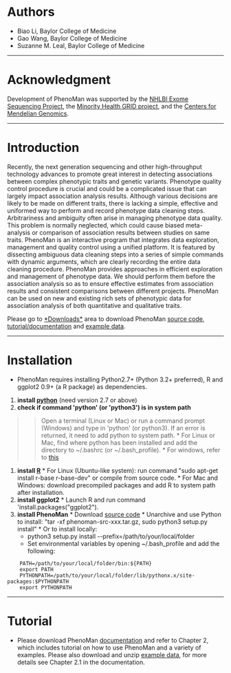 # Authors #
  * Biao Li, Baylor College of Medicine
  * Gao Wang, Baylor College of Medicine
  * Suzanne M. Leal, Baylor College of Medicine

---


# Acknowledgment #
Development of PhenoMan was supported by the [NHLBI Exome Sequencing Project](https://esp.gs.washington.edu/drupal/), the [Minority Health GRID project](https://rcenterportal.msm.edu/node/146), and the [Centers for Mendelian Genomics](http://www.mendelian.org).

---


# Introduction #
Recently, the next generation sequencing and other high-throughput technology advances to promote great interest in detecting associations between complex phenotypic traits and genetic variants. Phenotype quality control procedure is crucial and could be a complicated issue that can largely impact association analysis results. Although various decisions are likely to be made on different traits, there is lacking a simple, effective and uniformed way to perform and record phenotype data cleaning steps. Arbitrariness and ambiguity often arise in managing phenotype data quality. This problem is normally neglected, which could cause biased meta-analysis or comparison of association results between studies on same traits. PhenoMan is an interactive program that integrates data exploration, management and quality control using a unified platform. It is featured by dissecting ambiguous data cleaning steps into a series of simple commands with dynamic arguments, which are clearly recording the entire data cleaning procedure. PhenoMan provides approaches in efficient exploration and management of phenotype data. We should perform them before the association analysis so as to ensure effective estimates from association results and consistent comparisons between different projects. PhenoMan can be used on new and existing rich sets of phenotypic data for association analysis of both quantitative and qualitative traits.

Please go to [\*Downloads\*](http://code.google.com/p/phenoman/downloads/list) area to download PhenoMan [source code](http://phenoman.googlecode.com/files/phenoman-src-0.1.0.tar.gz), [tutorial/documentation](http://phenoman.googlecode.com/files/doc_phenoman.pdf) and [example data](http://phenoman.googlecode.com/files/example_data.tar.gz).


---

# Installation #
  * PhenoMan requires installing Python2.7+ (Python 3.2+ preferred), R and ggplot2 0.9+ (a R package) as dependencies.
  1. **install [python](http://www.python.org/download/)** (need version 2.7 or above)
  1. **check if command 'python' (or 'python3') is in system path**
> > Open a terminal (Linux or Mac) or run a command prompt (Windows) and type in 'python' (or python3). If an error is
> > returned, it need to add python to system path.
    * For Linux or Mac, find where python has been installed and add the directory to ~/.bashrc (or ~/.bash\_profile).
    * For windows, refer to [this](http://stackoverflow.com/questions/3701646/how-to-add-to-the-pythonpath-in-windows-7)
  1. **install [R](http://www.r-project.org/)**
    * For Linux (Ubuntu-like system): run command "sudo apt-get install r-base r-base-dev" or compile from source code.
    * For Mac and Windows: download precompiled packages and add R to system path after installation.
  1. **install ggplot2**
    * Launch R and run command 'install.packages("ggplot2").
  1. **install PhenoMan**
    * Download [source code](http://phenoman.googlecode.com/files/phenoman-src-xxx.tar.gz)
    * Unarchive and use Python to install: "tar -xf phenoman-src-xxx.tar.gz, sudo python3 setup.py install"
    * Or to install locally:
      * python3 setup.py install --prefix=/path/to/your/local/folder
      * Set environmental variables by opening ~/.bash\_profile and add the following:
```
    PATH=/path/to/your/local/folder/bin:${PATH}
    export PATH
    PYTHONPATH=/path/to/your/local/folder/lib/pythonx.x/site-packages:$PYTHONPATH 
    export PYTHONPATH
```


---

# Tutorial #
  * Please download PhenoMan [documentation](http://phenoman.googlecode.com/files/doc_phenoman.pdf) and refer to Chapter 2, which includes tutorial on how to use PhenoMan and a variety of examples. Please also download and unzip [example data](http://phenoman.googlecode.com/files/example_data.tar.gz), for more details see Chapter 2.1 in the documentation.